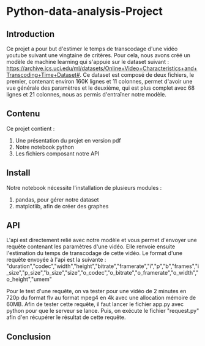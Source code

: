 # Python-data-analysis-Project
## Introduction

Ce projet a pour but d'estimer le temps de transcodage d'une vidéo youtube suivant une vingtaine de critères. Pour cela, nous avons créé un modèle de machine learning qui s'appuie sur le dataset suivant : 
https://archive.ics.uci.edu/ml/datasets/Online+Video+Characteristics+and+Transcoding+Time+Dataset#.
Ce dataset est composé de deux fichiers, le premier, contenant environ 160K lignes et 11 colonnes, permet d'avoir une vue générale des paramètres et le deuxième, qui est plus complet avec 68 lignes et  21 colonnes, nous as permis d'entraîner notre modèle.

## Contenu

Ce projet contient : 
1. Une présentation du projet en version pdf
2. Notre notebook python
3. Les fichiers composant notre API

## Install

Notre notebook nécessite l'installation de plusieurs modules :
1. pandas, pour gérer notre dataset
2. matplotlib, afin de créer des graphes

## API

L'api est directement relié avec notre modèle et vous permet d'envoyer une requête contenant les paramètres d'une vidéo. Elle renvoie ensuite l'estimation du temps de transcodage de cette vidéo.
Le format d'une requête envoyée à l'api est la suivante :
"duration","codec","width","height","bitrate","framerate","i","p","b","frames","i_size","p_size","b_size","size","o_codec","o_bitrate","o_framerate","o_width","o_height","umem"

Pour le test d'une requête, on va tester pour une vidéo de 2 minutes en 720p du format flv au format mpeg4 en 4k avec une allocation mémoire de 60MB. Afin de tester cette requête, il faut lancer le fichier app.py avec python pour que le serveur se lance. Puis, on exécute le fichier "request.py" afin d'en récupérer le résultat de cette requête.

## Conclusion

